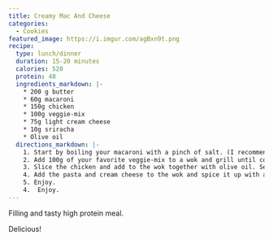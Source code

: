 ```yaml
---
title: Creamy Mac And Cheese
categories:
  - Cookies
featured_image: https://i.imgur.com/agBxn9t.png
recipe:
  type: lunch/dinner
  duration: 15-20 minutes
  calories: 520
  protein: 48
  ingredients_markdown: |-
    * 200 g butter
    * 60g macaroni
    * 150g chicken
    * 100g veggie-mix
    * 75g light cream cheese
    * 10g sriracha
    * Olive oil 
  directions_markdown: |-
    1. Start by boiling your macaroni with a pinch of salt. (I recommend oat-based macaroni).
    2. Add 100g of your favorite veggie-mix to a wok and grill until colored. (I like to use ready-to-use pre-washed, chopped, and peeled vegetables for faster cooking. A mix of bell pepper, carrot, red onion, and sugar peas).
    3. Slice the chicken and add to the wok together with olive oil. Season well with salt, pepper, and other preferred spices. (I recommend; garlic powder, curry, turmeric, and thyme). Grill for approximately 10 minutes until chicken is cooked through.
    4. Add the pasta and cream cheese to the wok and spice it up with a touch of sriracha.
    5. Enjoy.
    4.	Enjoy.
---
```

Filling and tasty high protein meal.

Delicious!
